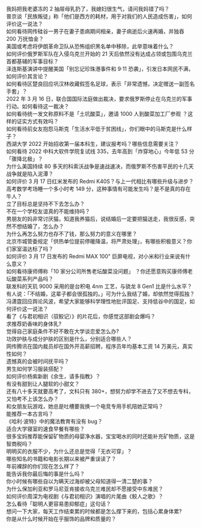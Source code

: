 我妈把我老婆冻的 2 抽屉母乳扔了，我媳妇很生气，请问我妈错了吗？  
普京谈「民族叛徒」称「他们是西方的耗材，用于对我们的人民造成伤害」，如何评价这一说法？  
如何看待网传硅谷一男子在妻子患病期间相亲，妻子病逝后火速再婚，并独吞 200 万抚恤金？  
美国或考虑将伊朗革命卫队从恐怖组织黑名单中移除，此举意味着什么？  
如何评价俄罗斯军队在入侵乌克兰开始的 21 天后依然没有达成占领或包围乌克兰首都基辅的军事目标？  
泽连斯基演讲中提醒美国「别忘记珍珠港事件和 9·11 恐袭」，引发日本网民不满，如何评价其言论？  
如何看待区楚良回应巩汉林收藏假签名足球，表示「非常遗憾，决定赠送一副签名手套」？  
2022 年 3 月 16 日，联合国国际法庭做出裁决，要求俄罗斯停止在乌克兰的军事行动。如何看待这一裁决？  
如何看待统一发文称原料不是「土坑酸菜」，邀请 1000 人到酸菜加工厂参观 ？这样的证实方式有效吗？  
如何看待前女友抱怨马斯克「生活水平低于贫困线」，你们眼中的马斯克是什么样子？  
西湖大学 2022 开始招收第一届本科生，建议报考吗？哪些信息需要关注？  
如何看待 2022 中科大软件学院复试线 335，去年高到「炸穿地心」今年低 53 分「骤降北极」？  
为什么美国持续 80 多天的科索沃战争是速战速决，而俄罗斯不伤害平民的十几天战争就是陷入泥潭？  
如何评价 3 月 17 日红米发布的 Redmi K40S？与上一代相比有哪些升级与进步？  
高考数学考场睡一个多小时考 149 分，这种事情有可能发生吗？是不是真的存在牛人？  
立了目标总是坚持不下去怎么办？  
不在一个学校友谊真的不能维持吗？  
男朋友的妈非常讨厌猫，知道我养猫后，说结婚后一定要把猫送走，我很反感，突然不想结婚了，怎么办？  
为什么再怎么努力也存不了钱，那么努力的意义在哪里？  
北京市城管委规定「供热单位提前停暖降温，将严肃处理」，有哪些积极意义？你们家室温达标了吗？  
如何评价 3 月 17 日发布的 Redmi MAX 100" 巨屏电视，对小米和行业来说有什么意义？  
如何看待康师傅称「10 家分公司所售老坛酸菜没问题」 ？你还愿意购买康师傅老坛酸菜系列产品吗？  
联发科的天玑 9000 采用的是台积电 4nm 工艺，与骁龙 8 Gen1 比是什么水平？  
有人说：「不结婚，这辈子都会很孤独的。」可为什么我结了婚，却依然觉得孤独？  
冯潇霆回应舆论风波，希望大家能够科学理性地批评国足、支持低谷中的国足，如何评价这一说法？  
看了《与君初相识（驭鲛记）》的片花后，你感觉这部剧会爆吗？  
求推荐奶香味的身体乳?  
觉得自己家庭条件不好不敢在大学谈恋爱怎么办?  
功效护肤与成分护肤的区别是什么，分别适合哪些人？  
网传腾讯在国内裁员却在国外开高薪招聘，程序员年均基本工资 14 万美元，真实性如何？  
遗憾真的会被时间抚平吗？  
男生如何学习服装搭配？  
如何评价杨紫新剧《余生，请多指教》？  
有没有甜到让人腿软的小甜文？  
还有八十多天就要高考了，文科只有 380+，想努力却学不进去了又不想去专科，又怕考不上该怎么办？  
和女朋友玩游戏，她总是吐槽要我换一个电竞专用手机陪她正常吗？  
能推荐一本古言吗？  
《哈利·波特》中的魔法教育有没有 bug？  
适合大学寝室的速食早餐有哪些？  
很多宝妈推荐能保留矿物质的母婴净水器，宝宝喝水的同时还能补充矿物质，这是智商税吗？  
明明买的衣服不少，为什么还总是觉得「无衣可穿」？  
哪些知名的书籍和电影长期以来被严重误读了？  
年前裸辞的你们现在怎么样了？  
能告诉我你最后悔的事是什么吗？  
你小时候有哪些自以为瞒天过海却被父母知道得一清二楚的事？  
为什么保加利亚和罗马尼亚肯接收乌克兰难民却不愿接受中东难民？  
如何评价周深为电视剧《与君初相识》演唱的片尾曲《鲛人之歌》？  
怎么看待「聪明人更容易患抑郁症」这句话？  
想问一下大家，每天工作结束累的时候都是怎么撑下来的，包括心累身体累?  
你是从什么时候开始在乎服饰的品牌和质量的？  
